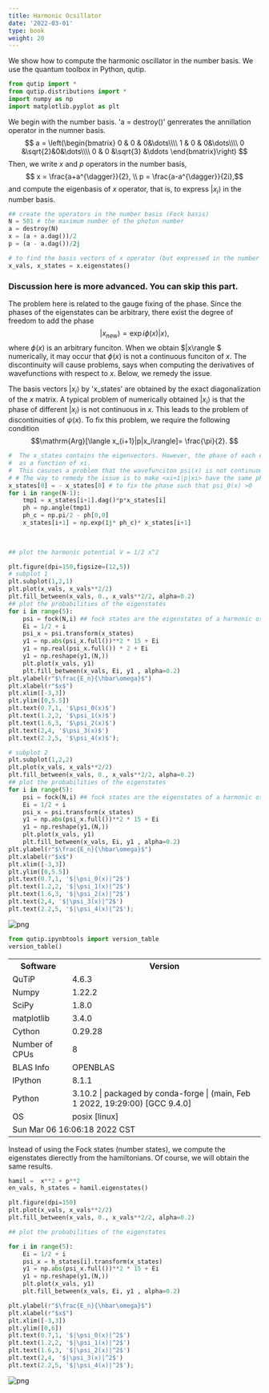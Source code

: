 ```yaml
---
title: Harmonic Ocsillator
date: '2022-03-01'
type: book
weight: 20
---
```


We show how to compute the harmonic oscillator in the number basis. We use the quantum toolbox in Python,
qutip.
<!--more-->

```python
from qutip import *
from qutip.distributions import *
import numpy as np
import matplotlib.pyplot as plt
```

We begin with the number basis. 'a = destroy()' genrerates the annillation operator in the numner basis. 
$$ a = \left(\begin{bmatrix} 0 & 0 & 0&\dots\\\\
                       1 & 0 &  0&\dots\\\\
                       0 &\sqrt{2}&0&\dots\\\\
                       0 & 0 &\sqrt{3} &\ddots              
                       \end{bmatrix}\right)  $$
Then, we write $x$ and $p$ operators in the number basis,
$$ x = \frac{a+a^{\dagger}}{2}, \\
   p  = \frac{a-a^{\dagger}}{2i},$$
and compute the eigenbasis of $x$ operator, that is, to express $|x_i\rangle$ in the number basis.


```python
## create the operators in the number basis (Fock basis)
N = 501 # the maximum number of the photon number
a = destroy(N)
x = (a + a.dag())/2
p = (a - a.dag())/2j

# to find the basis vectors of x operator (but expressed in the number basis) 
x_vals, x_states = x.eigenstates()
```

### Discussion here is more advanced. You can skip this part. 
The problem here is related to the gauge fixing of the phase. Since the phases of the eigenstates can be arbitrary, there exist  the degree of freedom to add the phase
$$ |x_\mathrm{new} \rangle = \exp{i\phi(x)}|x \rangle,$$
where $\phi(x)$ is an arbitrary funciton. When we obtain $|x\rangle $ numerically, it may occur that
$\phi(x)$ is not a continuous funciton of $x$. The discontinuity will cause problems, says when 
computing the derivatives of wavefunctions with respect to $x$. Below, we remedy the issue.  
 
The basis vectors $|x_i\rangle$  by 'x_states' are obtained by the exact diagonalization of the $x$ matrix.
A typical problem of numerically obtained $|x_i\rangle$ is that the phase of different $|x_i\rangle$ is not continuous in $x$. This leads to the problem of discontinuities  of $\psi(x)$. To fix this problem, 
we require the following condition
$$\mathrm{Arg}[\langle x_{i+1}|p|x_i\rangle]= \frac{\pi}{2}. $$



```python
#  The x_states contains the eigenvectors. However, the phase of each eigenvector is not continuous 
#  as a function of xi.
#  This casuses a problem that the wavefunciton psi(x) is not continuous.
# # The way to remedy the issue is to make <xi+1|p|xi> have the same phase   
x_states[0] = - x_states[0] # to fix the phase such that psi_0(x) >0
for i in range(N-1):
    tmp1 = x_states[i+1].dag()*p*x_states[i]
    ph = np.angle(tmp1)
    ph_c = np.pi/2 - ph[0,0]
    x_states[i+1] = np.exp(1j* ph_c)* x_states[i+1]
    
    
```


```python
## plot the harmonic potential V = 1/2 x^2

plt.figure(dpi=150,figsize=(12,5))
# subplot 1
plt.subplot(1,2,1)
plt.plot(x_vals, x_vals**2/2)
plt.fill_between(x_vals, 0., x_vals**2/2, alpha=0.2)
## plot the probabilities of the eigenstates
for i in range(5):
    psi = fock(N,i) ## fock states are the eigenstates of a harmonic oscillator
    Ei = 1/2 + i 
    psi_x = psi.transform(x_states)
    y1 = np.abs(psi_x.full())**2 * 15 + Ei
    y1 = np.real(psi_x.full()) * 2 + Ei
    y1 = np.reshape(y1,(N,))
    plt.plot(x_vals, y1)
    plt.fill_between(x_vals, Ei, y1 , alpha=0.2)       
plt.ylabel(r"$\frac{E_n}{\hbar\omega}$")
plt.xlabel(r"$x$")
plt.xlim([-3,3])
plt.ylim([0,5.5])
plt.text(0.7,1, '$\psi_0(x)$')
plt.text(1.2,2, '$\psi_1(x)$')
plt.text(1.6,3, '$\psi_2(x)$')
plt.text(2,4, '$\psi_3(x)$')
plt.text(2.2,5, '$\psi_4(x)$');

# subplot 2
plt.subplot(1,2,2)
plt.plot(x_vals, x_vals**2/2)
plt.fill_between(x_vals, 0., x_vals**2/2, alpha=0.2)
## plot the probabilities of the eigenstates
for i in range(5):
    psi = fock(N,i) ## fock states are the eigenstates of a harmonic oscillator
    Ei = 1/2 + i 
    psi_x = psi.transform(x_states)
    y1 = np.abs(psi_x.full())**2 * 15 + Ei
    y1 = np.reshape(y1,(N,))
    plt.plot(x_vals, y1)
    plt.fill_between(x_vals, Ei, y1 , alpha=0.2)       
plt.ylabel(r"$\frac{E_n}{\hbar\omega}$")
plt.xlabel(r"$x$")
plt.xlim([-3,3])
plt.ylim([0,5.5])
plt.text(0.7,1, '$|\psi_0(x)|^2$')
plt.text(1.2,2, '$|\psi_1(x)|^2$')
plt.text(1.6,3, '$|\psi_2(x)|^2$')
plt.text(2,4, '$|\psi_3(x)|^2$')
plt.text(2.2,5, '$|\psi_4(x)|^2$');
```


    
![png](/QO_2022/ho_1.png)
    



```python
from qutip.ipynbtools import version_table
version_table()
```




<table><tr><th>Software</th><th>Version</th></tr><tr><td>QuTiP</td><td>4.6.3</td></tr><tr><td>Numpy</td><td>1.22.2</td></tr><tr><td>SciPy</td><td>1.8.0</td></tr><tr><td>matplotlib</td><td>3.4.0</td></tr><tr><td>Cython</td><td>0.29.28</td></tr><tr><td>Number of CPUs</td><td>8</td></tr><tr><td>BLAS Info</td><td>OPENBLAS</td></tr><tr><td>IPython</td><td>8.1.1</td></tr><tr><td>Python</td><td>3.10.2 | packaged by conda-forge | (main, Feb  1 2022, 19:29:00) [GCC 9.4.0]</td></tr><tr><td>OS</td><td>posix [linux]</td></tr><tr><td colspan='2'>Sun Mar 06 16:06:18 2022 CST</td></tr></table>



Instead of using the Fock states (number states), we compute the eigenstates dierectly from the hamiltonians.
Of course, we will obtain the same results.


```python
hamil =  x**2 + p**2
en_vals, h_states = hamil.eigenstates()
```


```python
plt.figure(dpi=150)
plt.plot(x_vals, x_vals**2/2)
plt.fill_between(x_vals, 0., x_vals**2/2, alpha=0.2)

## plot the probabilities of the eigenstates

for i in range(5):
    Ei = 1/2 + i 
    psi_x = h_states[i].transform(x_states)
    y1 = np.abs(psi_x.full())**2 * 15 + Ei
    y1 = np.reshape(y1,(N,))
    plt.plot(x_vals, y1)
    plt.fill_between(x_vals, Ei, y1 , alpha=0.2)

plt.ylabel(r"$\frac{E_n}{\hbar\omega}$")
plt.xlabel(r"$x$")
plt.xlim([-3,3])
plt.ylim([0,6])
plt.text(0.7,1, '$|\psi_0(x)|^2$')
plt.text(1.2,2, '$|\psi_1(x)|^2$')
plt.text(1.6,3, '$|\psi_2(x)|^2$')
plt.text(2,4, '$|\psi_3(x)|^2$')
plt.text(2.2,5, '$|\psi_4(x)|^2$');
```


    
![png](/QO_2022/ho_2.png)
    



```python

```
